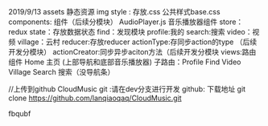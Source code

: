 2019/9/13
   assets 静态资源
        img
        style : 存放.css 公共样式base.css
    components: 组件（后续分模块）
        AudioPlayer.js 音乐播放器组件
    store： redux
        state：存放数据状态
            find：发现模块
            profile:我的
            search:搜索
            video：视频
            village：云村
        reducer:存放reducer
        actionType:存同步action的type （后续开发分模块）
        actionCreator:同步异步aciton方法（后续开发分模块
    views:路由组件
        Home 主页 (上部导航和底部音乐播放器)
            子路由：Profile  Find Video Village
        Search 搜索（没导航条）

   //上传到github    CloudMusic
      git :请在dev分支进行开发
      github:
          下载地址 git clone https://github.com/lanqiaoqaq/CloudMusic.git

fbqubf
